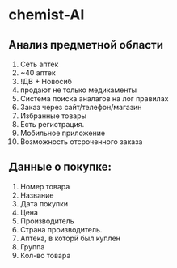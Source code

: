 # chemist-AI

## Анализ предметной области
1. Сеть аптек
2. ~40 аптек
3. !ДВ + Новосиб
4. продают не только медикаменты
5. Система поиска аналагов на лог правилах
6. Заказ через сайт/телефон/магазин
7. Избранные товары
8. Есть регистрация.
9. Мобильное приложение
10. Возможность отсроченного заказа


## Данные о покупке:
1. Номер товара
2. Название
3. Дата покупки
4. Цена
5. Производитель
6. Страна производитель.
7. Аптека, в которй был куплен
8. Группа
9. Кол-во товара
